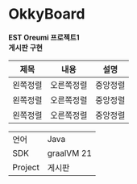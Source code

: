 # OkkyBoard  
**EST Oreumi 프로젝트1**  
**게시판 구현**  

|제목|내용|설명|
|:---:|:---:|:---:|
|왼쪽정렬|오른쪽정렬|중앙정렬|
|왼쪽정렬|오른쪽정렬|중앙정렬|
|왼쪽정렬|오른쪽정렬|중앙정렬|

<table>
    <tbody>
        <tr>
            <td>언어</td> <td>Java</td>
        </tr>
        <tr>
            <td>SDK</td> <td>graalVM 21</td>
        </tr>
        <tr>
            <td>Project</td> <td>게시판</td>
        </tr>
    </tbody>
</table>
